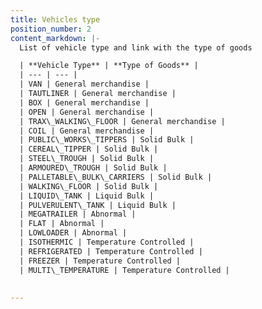 ```yaml
---
title: Vehicles type
position_number: 2
content_markdown: |-
  List of vehicle type and link with the type of goods 

  | **Vehicle Type** | **Type of Goods** |
  | --- | --- |
  | VAN | General merchandise |
  | TAUTLINER | General merchandise |
  | BOX | General merchandise |
  | OPEN | General merchandise |
  | TRAX\_WALKING\_FLOOR | General merchandise |
  | COIL | General merchandise |
  | PUBLIC\_WORKS\_TIPPERS | Solid Bulk |
  | CEREAL\_TIPPER | Solid Bulk |
  | STEEL\_TROUGH | Solid Bulk |
  | ARMOURED\_TROUGH | Solid Bulk |
  | PALLETABLE\_BULK\_CARRIERS | Solid Bulk |
  | WALKING\_FLOOR | Solid Bulk |
  | LIQUID\_TANK | Liquid Bulk |
  | PULVERULENT\_TANK | Liquid Bulk |
  | MEGATRAILER | Abnormal |
  | FLAT | Abnormal |
  | LOWLOADER | Abnormal |
  | ISOTHERMIC | Temperature Controlled |
  | REFRIGERATED | Temperature Controlled |
  | FREEZER | Temperature Controlled |
  | MULTI\_TEMPERATURE | Temperature Controlled |
  
  
---
```


